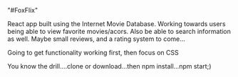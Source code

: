 "#FoxFlix" 

React app built using the Internet Movie Database.
Working towards users being able to view favorite movies/acors. Also be able to search information as well. Maybe small reviews, and a rating system to come...

Going to get functionality working first, then focus on CSS

You know the drill....clone or download...then npm install...npm start;)

